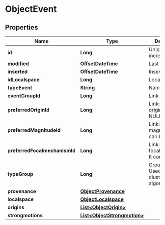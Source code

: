 

# ObjectEvent


## Properties

| Name | Type | Description | Notes |
|------------ | ------------- | ------------- | -------------|
|**id** | **Long** | Unique incremental id | bigint(20) |  [optional] [readonly] |
|**modified** | **OffsetDateTime** | Last Review | timestamp |  [optional] [readonly] |
|**inserted** | **OffsetDateTime** | Insert time | timestamp |  [optional] [readonly] |
|**idLocalspace** | **Long** | Localspace Id | bigint(19) |  [optional] |
|**typeEvent** | **String** | Name | varchar(255) |  |
|**eventGroupId** | **Long** | Link event group | bigint(20) |  [optional] [readonly] |
|**preferredOriginId** | **Long** | Link: preferred origin. It can be NULL. | bigint(20) |  [optional] [readonly] |
|**preferredMagnitudeId** | **Long** | Link: preferred magnitude. It can be NULL. | bigint(20) |  [optional] [readonly] |
|**preferredFocalmechanismId** | **Long** | Link: preferred focalmechanism. It can be NULL. | bigint(20) |  [optional] [readonly] |
|**typeGroup** | **Long** | Group type. Used by clustering algorithm | tinyint(4) |  [optional] [readonly] |
|**provenance** | [**ObjectProvenance**](ObjectProvenance.md) |  |  [optional] |
|**localspace** | [**ObjectLocalspace**](ObjectLocalspace.md) |  |  [optional] |
|**origins** | [**List&lt;ObjectOrigin&gt;**](ObjectOrigin.md) |  |  [optional] |
|**strongmotions** | [**List&lt;ObjectStrongmotion&gt;**](ObjectStrongmotion.md) |  |  [optional] |



